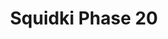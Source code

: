 ---
slug: squidki-phase-20
title: Squidki Phase 20
description: "Squidki Phase 20 is an exciting online game. Play for free directly in your browser!"
icon: /images/new_mods/Sprunki Phase 20.png
url: https://wowtbc.net/sprunkin/sprunki-phase-20/index.html
previewImage: /images/new_mods/Sprunki Phase 20.png
type: new mods

# SEO配置
seo:
  title: "Squidki Phase 20 - Play Free Online Game | Fun Browser Games"
  description: "Squidki Phase 20 - Play this fun online game for free in your browser. No download required!"
  ogImage: "/images/new_mods/Sprunki Phase 20.png"
  keywords: "squidki-phase-20, online game, browser game, free game, new mods game, play online"

videoUrls:
  - https://www.youtube.com/embed/example1
  - https://www.youtube.com/embed/example2

whyPlay:
  title: "Why Play Squidki Phase 20?"
  items:
    - "Immersive Gameplay: Squidki Phase 20 offers an engaging and immersive gaming experience that will keep you entertained for hours"
    - "Challenging Levels: Test your skills with increasingly difficult challenges and obstacles"
    - "Beautiful Graphics: Enjoy stunning visuals and smooth animations that bring the game world to life"
    - "Regular Updates: New content and features are added regularly to keep the game fresh and exciting"
    - "Free to Play: Experience all the fun without spending a penny"
    - "Community Features: Connect with other players, share strategies, and compete for high scores"
    - "Cross-Platform: Play on any device with a web browser, no downloads required"

features:
  title: "Key Features of Squidki Phase 20"
  image: "/images/new_mods/Sprunki Phase 20.png"
  items:
    - "Intuitive Controls: Easy to learn controls make Squidki Phase 20 accessible for players of all skill levels"
    - "Multiple Game Modes: Enjoy various gameplay options that provide different challenges and experiences"
    - "Character Customization: Personalize your gaming experience with unique characters and items"
    - "Achievement System: Complete special tasks to earn rewards and recognition"
    - "Leaderboards: Compete with players worldwide and see who can achieve the highest scores"

characteristics:
  title: "Game Characteristics"
  image: "/images/new_mods/Sprunki Phase 20.png"
  items:
    - "Genre: New mods game with elements of strategy and skill"
    - "Difficulty: Suitable for both casual gamers and those seeking a challenge"
    - "Play Time: Quick sessions or extended gameplay, depending on your preference"
    - "Art Style: Vibrant and engaging visuals that enhance the gaming experience"
    - "Sound Design: Immersive audio that complements the gameplay perfectly"

info: "Squidki Phase 20 is an exciting online game that offers players a unique and engaging gaming experience. With its intuitive controls, stunning visuals, and challenging gameplay, Squidki Phase 20 provides hours of entertainment for players of all ages and skill levels. Whether you're looking for a quick gaming session during a break or an extended play session, Squidki Phase 20 delivers an immersive experience that will keep you coming back for more. The game features multiple levels of increasing difficulty, ensuring that players are constantly challenged as they progress. With regular updates adding new content and features, Squidki Phase 20 remains fresh and exciting, providing endless entertainment options for its growing community of players."

howToPlayIntro: "Welcome to Squidki Phase 20! This guide will walk you through the basics and help you master the game. Whether you're a beginner or looking to improve your skills, these tips and instructions will enhance your gaming experience."

howToPlaySteps:
  - title: "Getting Started"
    description: "Begin your Squidki Phase 20 adventure by familiarizing yourself with the controls. Use your keyboard or mouse to navigate through the game interface. The tutorial will guide you through the basic mechanics and help you understand the objectives."
  - title: "Understanding the Objectives"
    description: "In Squidki Phase 20, your main goal is to progress through levels by completing specific objectives. Each level presents unique challenges that require different strategies and approaches."
  - title: "Mastering the Controls"
    description: "Practice using the controls to improve your precision and reaction time. Squidki Phase 20 requires quick reflexes and strategic thinking to overcome obstacles and defeat opponents."
  - title: "Utilizing Power-ups"
    description: "Collect power-ups throughout the game to enhance your abilities and overcome difficult challenges. Each power-up offers unique advantages that can be crucial for success."
  - title: "Developing Strategies"
    description: "As you progress in Squidki Phase 20, develop effective strategies for different scenarios. Analyze patterns, anticipate challenges, and adapt your approach to maximize your performance."

faq:
  title: "Frequently Asked Questions about Squidki Phase 20"
  items:
    - question: "Is Squidki Phase 20 free to play?"
      answer: "Yes, Squidki Phase 20 is completely free to play directly in your web browser. No downloads or purchases are required to enjoy the full game experience."
    - question: "Can I play Squidki Phase 20 on mobile devices?"
      answer: "Yes, Squidki Phase 20 is optimized for both desktop and mobile play. You can enjoy the game on any device with a web browser and internet connection."
    - question: "Are there any in-game purchases?"
      answer: "While Squidki Phase 20 is free to play, there may be optional in-game purchases available for cosmetic items or additional features that don't affect core gameplay."
    - question: "How often is Squidki Phase 20 updated?"
      answer: "The developers regularly update Squidki Phase 20 with new content, features, and improvements based on player feedback and game performance."
    - question: "Can I play Squidki Phase 20 offline?"
      answer: "Currently, Squidki Phase 20 requires an internet connection to play as it's a browser-based online game."
    - question: "Is Squidki Phase 20 suitable for children?"
      answer: "Yes, Squidki Phase 20 is designed to be family-friendly and suitable for players of all ages."
    - question: "How do I report bugs or issues?"
      answer: "If you encounter any problems while playing Squidki Phase 20, you can report them through the game's support page or contact the developers directly through their website."
    - question: "Still Have Questions?"
      answer: "If you have additional questions about Squidki Phase 20 that aren't covered in this FAQ, please visit our support center or contact our customer service team for assistance."
---